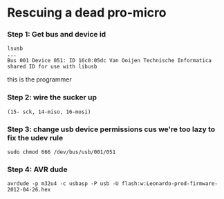 # Rescuing a dead pro-micro

### Step 1: Get bus and device id
```
lsusb
...
Bus 001 Device 051: ID 16c0:05dc Van Ooijen Technische Informatica shared ID for use with libusb
```
this is the programmer

### Step 2: wire the sucker up
`(15- sck, 14-miso, 16-mosi)`

### Step 3: change usb device permissions cus we're too lazy to fix the udev rule
`sudo chmod 666 /dev/bus/usb/001/051`

### Step 4: AVR dude
`avrdude -p m32u4 -c usbasp -P usb -U flash:w:Leonardo-prod-firmware-2012-04-26.hex`
